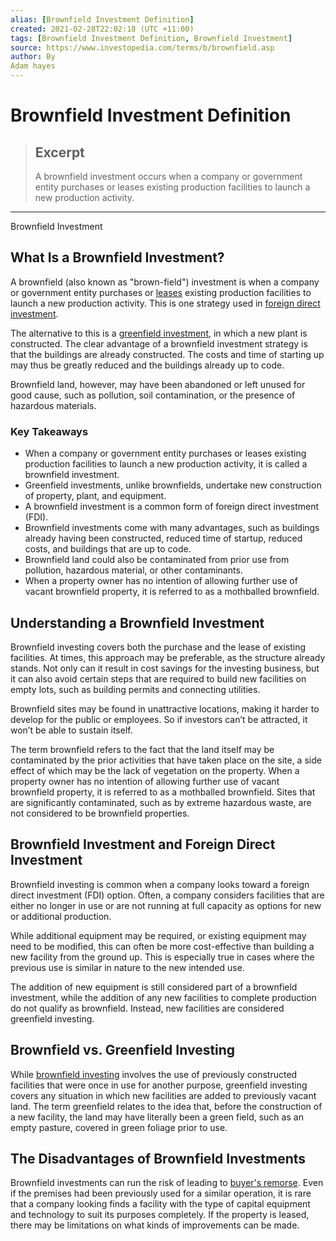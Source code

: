 ```yaml
---
alias: [Brownfield Investment Definition]
created: 2021-02-28T22:02:18 (UTC +11:00)
tags: [Brownfield Investment Definition, Brownfield Investment]
source: https://www.investopedia.com/terms/b/brownfield.asp
author: By
Adam hayes
---
```


# Brownfield Investment Definition

> ## Excerpt
> A brownfield investment occurs when a company or government entity purchases or leases existing production facilities to launch a new production activity.

---

Brownfield Investment
## What Is a Brownfield Investment?

A brownfield (also known as "brown-field") investment is when a company or government entity purchases or [leases](https://www.investopedia.com/terms/l/lease.asp) existing production facilities to launch a new production activity. This is one strategy used in [foreign direct investment](https://www.investopedia.com/terms/f/fdi.asp).

The alternative to this is a [greenfield investment](https://www.investopedia.com/terms/g/greenfield.asp), in which a new plant is constructed. The clear advantage of a brownfield investment strategy is that the buildings are already constructed. The costs and time of starting up may thus be greatly reduced and the buildings already up to code.

Brownfield land, however, may have been abandoned or left unused for good cause, such as pollution, soil contamination, or the presence of hazardous materials.

### Key Takeaways

-   When a company or government entity purchases or leases existing production facilities to launch a new production activity, it is called a brownfield investment.
-   Greenfield investments, unlike brownfields, undertake new construction of property, plant, and equipment.
-   A brownfield investment is a common form of foreign direct investment (FDI).
-   Brownfield investments come with many advantages, such as buildings already having been constructed, reduced time of startup, reduced costs, and buildings that are up to code.
-   Brownfield land could also be contaminated from prior use from pollution, hazardous material, or other contaminants.
-   When a property owner has no intention of allowing further use of vacant brownfield property, it is referred to as a mothballed brownfield.

## Understanding a Brownfield Investment

Brownfield investing covers both the purchase and the lease of existing facilities. At times, this approach may be preferable, as the structure already stands. Not only can it result in cost savings for the investing business, but it can also avoid certain steps that are required to build new facilities on empty lots, such as building permits and connecting utilities.

Brownfield sites may be found in unattractive locations, making it harder to develop for the public or employees. So if investors can’t be attracted, it won’t be able to sustain itself.

The term brownfield refers to the fact that the land itself may be contaminated by the prior activities that have taken place on the site, a side effect of which may be the lack of vegetation on the property. When a property owner has no intention of allowing further use of vacant brownfield property, it is referred to as a mothballed brownfield. Sites that are significantly contaminated, such as by extreme hazardous waste, are not considered to be brownfield properties.

## Brownfield Investment and Foreign Direct Investment

Brownfield investing is common when a company looks toward a foreign direct investment (FDI) option. Often, a company considers facilities that are either no longer in use or are not running at full capacity as options for new or additional production.

While additional equipment may be required, or existing equipment may need to be modified, this can often be more cost-effective than building a new facility from the ground up. This is especially true in cases where the previous use is similar in nature to the new intended use.

The addition of new equipment is still considered part of a brownfield investment, while the addition of any new facilities to complete production do not qualify as brownfield. Instead, new facilities are considered greenfield investing.

## Brownfield vs. Greenfield Investing

While [brownfield investing](https://www.investopedia.com/ask/answers/043015/what-difference-between-green-field-and-brown-field-investment.asp) involves the use of previously constructed facilities that were once in use for another purpose, greenfield investing covers any situation in which new facilities are added to previously vacant land. The term greenfield relates to the idea that, before the construction of a new facility, the land may have literally been a green field, such as an empty pasture, covered in green foliage prior to use.

## The Disadvantages of Brownfield Investments

Brownfield investments can run the risk of leading to [buyer's remorse](https://www.investopedia.com/buyers-remorse-4780879). Even if the premises had been previously used for a similar operation, it is rare that a company looking finds a facility with the type of capital equipment and technology to suit its purposes completely. If the property is leased, there may be limitations on what kinds of improvements can be made.
